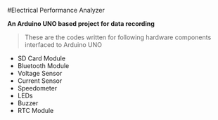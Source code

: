 #Electrical Performance Analyzer

**An Arduino UNO based project for data recording**

> These are the codes written for following hardware components interfaced to Arduino UNO

- SD Card Module
- Bluetooth Module
- Voltage Sensor
- Current Sensor
- Speedometer
- LEDs
- Buzzer
- RTC Module
